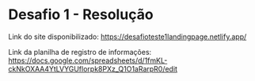 # Desafio 1 - Resolução

Link do site disponibilizado: https://desafioteste1landingpage.netlify.app/

Link da planilha de registro de informações: https://docs.google.com/spreadsheets/d/1fmKL-ckNkOXAA4YtLVYGUflorpk8PXz_Q1O1aRarpR0/edit
